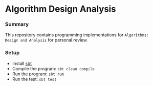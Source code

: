 # Algorithm Design Analysis

### Summary

This repository contains programming implementations for `Algorithms: Design and Analysis` for personal review.

### Setup

* Install [sbt](http://www.scala-sbt.org/0.13/docs/Setup.html)
* Compile the program: `sbt clean compile`
* Run the program: `sbt run`
* Run the test: `sbt test`

